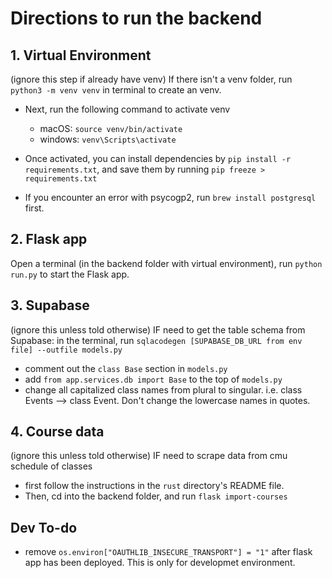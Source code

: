 # Directions to run the backend

## 1. Virtual Environment
(ignore this step if already have venv) If there isn't a venv folder, run `python3 -m venv venv` in terminal to create an venv.


- Next, run the following command to activate venv
    - macOS: `source venv/bin/activate`
    - windows: `venv\Scripts\activate`

- Once activated, you can install dependencies by `pip install -r requirements.txt`, and save them by running `pip freeze > requirements.txt`
- If you encounter an error with psycogp2, run `brew install postgresql` first.

## 2. Flask app
Open a terminal (in the backend folder with virtual environment), run `python run.py` to start the Flask app.

## 3. Supabase
(ignore this unless told otherwise) IF need to get the table schema from Supabase: in the terminal, run `sqlacodegen [SUPABASE_DB_URL from env file] --outfile models.py`
- comment out the `class Base` section in `models.py`
- add `from app.services.db import Base` to the top of `models.py`
- change all capitalized class names from plural to singular. i.e. class Events --> class Event. Don't change the lowercase names in quotes.

## 4. Course data
(ignore this unless told otherwise) IF need to scrape data from cmu schedule of classes
- first follow the instructions in the `rust` directory's README file. 
- Then, cd into the backend folder, and run `flask import-courses`

## Dev To-do
- remove `os.environ["OAUTHLIB_INSECURE_TRANSPORT"] = "1"` after flask app has been deployed. This is only for developmet environment.
